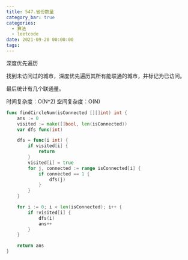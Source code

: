 ```yaml
---
title: 547.省份数量
category_bar: true
categories:
  - 算法
  - leetcode
date: 2021-09-20 00:00:00
tags:
---
```


深度优先遍历

找到未访问过的城市，深度优先遍历其所有能联通的城市，并标记为已访问。

最后统计有几个联通量。

时间复杂度：O(N^2)
空间复杂度：O(N)
<!-- more -->
```Go
func findCircleNum(isConnected [][]int) int {
    ans := 0
    visited := make([]bool, len(isConnected))
    var dfs func(int)

    dfs = func(i int) {
        if visited[i] {
            return
        }
        visited[i] = true
        for j, connected := range isConnected[i] {
            if connected == 1 {
                dfs(j)
            }
        }
    }

    for i := 0; i < len(isConnected); i++ {
        if !visited[i] {
            dfs(i)
            ans++
        }
    }

    return ans
}
```
